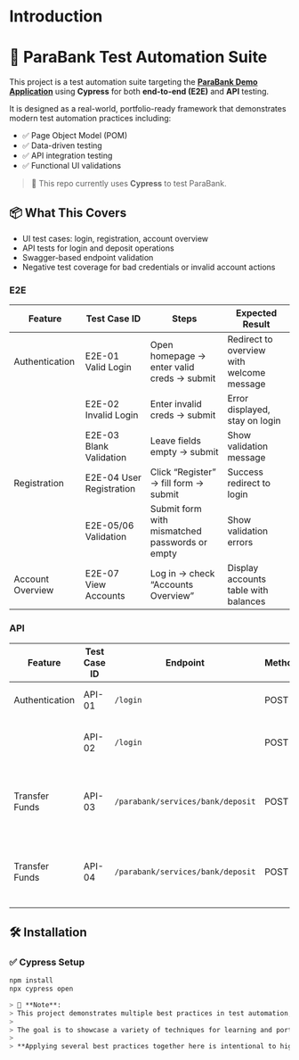 # Introduction

# 🧪 ParaBank Test Automation Suite

This project is a test automation suite targeting the [**ParaBank Demo Application**](https://parabank.parasoft.com/parabank/index.htm) using **Cypress** for both **end-to-end (E2E)** and **API** testing.

It is designed as a real-world, portfolio-ready framework that demonstrates modern test automation practices including:

- ✅ Page Object Model (POM)
- ✅ Data-driven testing
- ✅ API integration testing
- ✅ Functional UI validations

> 🔧 This repo currently uses **Cypress** to test ParaBank.

## 📦 What This Covers

- UI test cases: login, registration, account overview
- API tests for login and deposit operations
- Swagger-based endpoint validation
- Negative test coverage for bad credentials or invalid account actions

### E2E

| Feature          | Test Case ID             | Steps                                          | Expected Result                           |
| ---------------- | ------------------------ | ---------------------------------------------- | ----------------------------------------- |
| Authentication   | E2E-01 Valid Login       | Open homepage → enter valid creds → submit     | Redirect to overview with welcome message |
|                  | E2E-02 Invalid Login     | Enter invalid creds → submit                   | Error displayed, stay on login            |
|                  | E2E-03 Blank Validation  | Leave fields empty → submit                    | Show validation message                   |
| Registration     | E2E-04 User Registration | Click “Register” → fill form → submit          | Success redirect to login                 |
|                  | E2E-05/06 Validation     | Submit form with mismatched passwords or empty | Show validation errors                    |
| Account Overview | E2E-07 View Accounts     | Log in → check “Accounts Overview”             | Display accounts table with balances      |

### API

| Feature        | Test Case ID | Endpoint                          | Method | Test Description                      | Expected Result                                                  |
| -------------- | ------------ | --------------------------------- | ------ | ------------------------------------- | ---------------------------------------------------------------- |
| Authentication | API-01       | `/login`                          | POST   | Login with valid credentials          | 200 OK with customer ID                                          |
|                | API-02       | `/login`                          | POST   | Login with invalid credentials        | 400 Unauthorized or error message                                |
| Transfer Funds | API-03       | `/parabank/services/bank/deposit` | POST   | Submit valid deposit request          | 200 OK with confirmation message including account ID and amount |
| Transfer Funds | API-04       | `/parabank/services/bank/deposit` | POST   | Attempt deposit to invalid account ID | 400 Bad Request with error message about account 0               |

## 🛠 Installation

### ✅ Cypress Setup

```bash
npm install
npx cypress open

> 📝 **Note**:
> This project demonstrates multiple best practices in test automation, including the use of the **Page Object Model (POM)**, a **reference architecture**, reusable helper functions, and modular folder structures.
>
> The goal is to showcase a variety of techniques for learning and portfolio purposes. In real-world projects, teams typically standardize on **one primary design pattern or structure**, depending on the context, team preferences, and complexity of the application.
>
> **Applying several best practices together here is intentional to highlight flexibility and knowledge; not necessarily a reflection of how you would structure a production system.**
```
